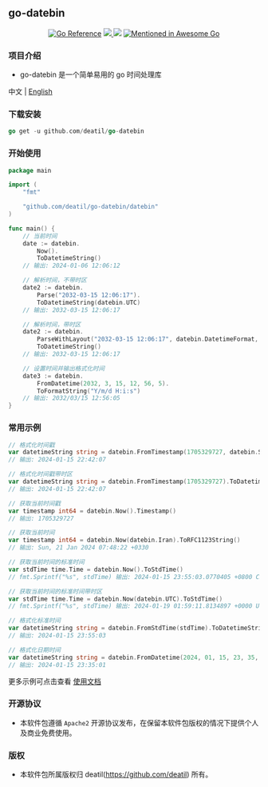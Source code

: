 ## go-datebin

<p align="center">
<a href="https://pkg.go.dev/github.com/deatil/go-datebin"><img src="https://pkg.go.dev/badge/deatil/go-datebin.svg" alt="Go Reference"></a>
<a href="https://codecov.io/gh/deatil/go-datebin" >
 <img src="https://codecov.io/gh/deatil/go-datebin/graph/badge.svg?token=SS2Z1IY0XL"/>
</a>
<img src="https://goreportcard.com/badge/github.com/deatil/go-datebin" />
<a href="https://github.com/avelino/awesome-go"><img src="https://awesome.re/mentioned-badge.svg" alt="Mentioned in Awesome Go"></a>
</p>


### 项目介绍

*  go-datebin 是一个简单易用的 go 时间处理库

中文 | [English](README.md)


### 下载安装

~~~go
go get -u github.com/deatil/go-datebin
~~~


### 开始使用

~~~go
package main

import (
    "fmt"

    "github.com/deatil/go-datebin/datebin"
)

func main() {
    // 当前时间
    date := datebin.
        Now().
        ToDatetimeString()
    // 输出: 2024-01-06 12:06:12

    // 解析时间，不带时区
    date2 := datebin.
        Parse("2032-03-15 12:06:17").
        ToDatetimeString(datebin.UTC)
    // 输出: 2032-03-15 12:06:17

    // 解析时间，带时区
    date2 := datebin.
        ParseWithLayout("2032-03-15 12:06:17", datebin.DatetimeFormat, datebin.GMT).
        ToDatetimeString()
    // 输出: 2032-03-15 12:06:17

    // 设置时间并输出格式化时间
    date3 := datebin.
        FromDatetime(2032, 3, 15, 12, 56, 5).
        ToFormatString("Y/m/d H:i:s")
    // 输出: 2032/03/15 12:56:05
}

~~~


### 常用示例

~~~go
// 格式化时间戳
var datetimeString string = datebin.FromTimestamp(1705329727, datebin.Shanghai).ToDatetimeString()
// 输出: 2024-01-15 22:42:07

// 格式化时间戳带时区
var datetimeString string = datebin.FromTimestamp(1705329727).ToDatetimeString(datebin.Shanghai)
// 输出: 2024-01-15 22:42:07
~~~

~~~go
// 获取当前时间戳
var timestamp int64 = datebin.Now().Timestamp()
// 输出: 1705329727
~~~

~~~go
// 获取当前时间
var timestamp int64 = datebin.Now(datebin.Iran).ToRFC1123String()
// 输出: Sun, 21 Jan 2024 07:48:22 +0330
~~~

~~~go
// 获取当前时间的标准时间
var stdTime time.Time = datebin.Now().ToStdTime()
// fmt.Sprintf("%s", stdTime) 输出: 2024-01-15 23:55:03.0770405 +0800 CST

// 获取当前时间的标准时间带时区
var stdTime time.Time = datebin.Now(datebin.UTC).ToStdTime()
// fmt.Sprintf("%s", stdTime) 输出: 2024-01-19 01:59:11.8134897 +0000 UTC
~~~

~~~go
// 格式化标准时间
var datetimeString string = datebin.FromStdTime(stdTime).ToDatetimeString()
// 输出: 2024-01-15 23:55:03
~~~

~~~go
// 格式化日期时间
var datetimeString string = datebin.FromDatetime(2024, 01, 15, 23, 35, 01).ToDatetimeString()
// 输出: 2024-01-15 23:35:01
~~~

更多示例可点击查看 [使用文档](docs_cn.md)


### 开源协议

*  本软件包遵循 `Apache2` 开源协议发布，在保留本软件包版权的情况下提供个人及商业免费使用。


### 版权

*  本软件包所属版权归 deatil(https://github.com/deatil) 所有。
